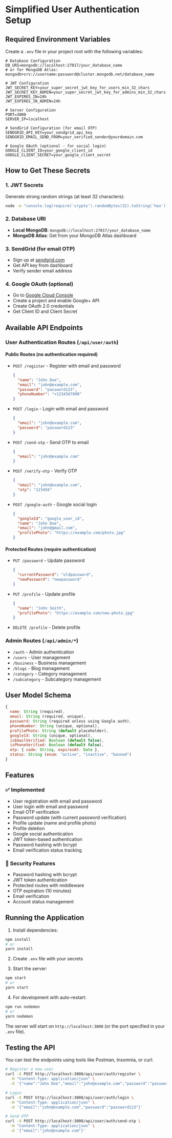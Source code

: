 # Simplified User Authentication Setup

## Required Environment Variables

Create a `.env` file in your project root with the following variables:

```env
# Database Configuration
DB_URI=mongodb://localhost:27017/your_database_name
# or for MongoDB Atlas: mongodb+srv://username:password@cluster.mongodb.net/database_name

# JWT Configuration
JWT_SECRET_KEY=your_super_secret_jwt_key_for_users_min_32_chars
JWT_SECRET_KEY_ADMIN=your_super_secret_jwt_key_for_admins_min_32_chars
JWT_EXPIRES_IN=24h
JWT_EXPIRES_IN_ADMIN=24h

# Server Configuration
PORT=3000
SERVER_IP=localhost

# SendGrid Configuration (for email OTP)
SENDGRID_API_KEY=your_sendgrid_api_key
SENDGRID_EMAIL_SEND_FROM=your_verified_sender@yourdomain.com

# Google OAuth (optional - for social login)
GOOGLE_CLIENT_ID=your_google_client_id
GOOGLE_CLIENT_SECRET=your_google_client_secret
```

## How to Get These Secrets

### 1. **JWT Secrets**
Generate strong random strings (at least 32 characters):
```bash
node -e "console.log(require('crypto').randomBytes(32).toString('hex'))"
```

### 2. **Database URI**
- **Local MongoDB**: `mongodb://localhost:27017/your_database_name`
- **MongoDB Atlas**: Get from your MongoDB Atlas dashboard

### 3. **SendGrid (for email OTP)**
- Sign up at [sendgrid.com](https://sendgrid.com)
- Get API key from dashboard
- Verify sender email address

### 4. **Google OAuth (optional)**
- Go to [Google Cloud Console](https://console.cloud.google.com/)
- Create a project and enable Google+ API
- Create OAuth 2.0 credentials
- Get Client ID and Client Secret

## Available API Endpoints

### User Authentication Routes (`/api/user/auth`)

#### Public Routes (no authentication required)
- `POST /register` - Register with email and password
  ```json
  {
    "name": "John Doe",
    "email": "john@example.com",
    "password": "password123",
    "phoneNumber": "+1234567890"
  }
  ```

- `POST /login` - Login with email and password
  ```json
  {
    "email": "john@example.com",
    "password": "password123"
  }
  ```

- `POST /send-otp` - Send OTP to email
  ```json
  {
    "email": "john@example.com"
  }
  ```

- `POST /verify-otp` - Verify OTP
  ```json
  {
    "email": "john@example.com",
    "otp": "123456"
  }
  ```

- `POST /google-auth` - Google social login
  ```json
  {
    "googleId": "google_user_id",
    "name": "John Doe",
    "email": "john@gmail.com",
    "profilePhoto": "https://example.com/photo.jpg"
  }
  ```

#### Protected Routes (require authentication)
- `PUT /password` - Update password
  ```json
  {
    "currentPassword": "oldpassword",
    "newPassword": "newpassword"
  }
  ```

- `PUT /profile` - Update profile
  ```json
  {
    "name": "John Smith",
    "profilePhoto": "https://example.com/new-photo.jpg"
  }
  ```

- `DELETE /profile` - Delete profile

### Admin Routes (`/api/admin/*`)
- `/auth` - Admin authentication
- `/users` - User management
- `/business` - Business management
- `/blogs` - Blog management
- `/category` - Category management
- `/subcategory` - Subcategory management

## User Model Schema

```javascript
{
  name: String (required),
  email: String (required, unique),
  password: String (required unless using Google auth),
  phoneNumber: String (unique, optional),
  profilePhoto: String (default placeholder),
  googleId: String (unique, optional),
  isEmailVerified: Boolean (default false),
  isPhoneVerified: Boolean (default false),
  otp: { code: String, expiresAt: Date },
  status: String (enum: "active", "inactive", "banned")
}
```

## Features

### ✅ **Implemented**
- User registration with email and password
- User login with email and password
- Email OTP verification
- Password update (with current password verification)
- Profile update (name and profile photo)
- Profile deletion
- Google social authentication
- JWT token-based authentication
- Password hashing with bcrypt
- Email verification status tracking

### 🔧 **Security Features**
- Password hashing with bcrypt
- JWT token authentication
- Protected routes with middleware
- OTP expiration (10 minutes)
- Email verification
- Account status management

## Running the Application

1. Install dependencies:
```bash
npm install
# or
yarn install
```

2. Create `.env` file with your secrets

3. Start the server:
```bash
npm start
# or
yarn start
```

4. For development with auto-restart:
```bash
npm run nodemon
# or
yarn nodemon
```

The server will start on `http://localhost:3000` (or the port specified in your `.env` file).

## Testing the API

You can test the endpoints using tools like Postman, Insomnia, or curl:

```bash
# Register a new user
curl -X POST http://localhost:3000/api/user/auth/register \
  -H "Content-Type: application/json" \
  -d '{"name":"John Doe","email":"john@example.com","password":"password123"}'

# Login
curl -X POST http://localhost:3000/api/user/auth/login \
  -H "Content-Type: application/json" \
  -d '{"email":"john@example.com","password":"password123"}'

# Send OTP
curl -X POST http://localhost:3000/api/user/auth/send-otp \
  -H "Content-Type: application/json" \
  -d '{"email":"john@example.com"}'
``` 